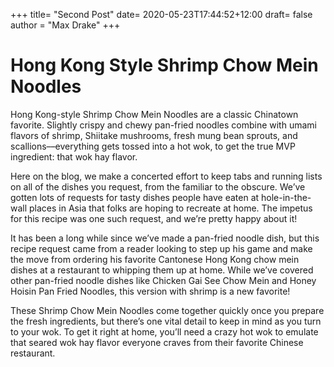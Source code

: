 +++
title= "Second Post"
date= 2020-05-23T17:44:52+12:00
draft= false
author = "Max Drake"
+++

# Hong Kong Style Shrimp Chow Mein Noodles

Hong Kong-style Shrimp Chow Mein Noodles are a classic Chinatown favorite. Slightly crispy and chewy pan-fried noodles combine with umami flavors of shrimp, Shiitake mushrooms, fresh mung bean sprouts, and scallions––everything gets tossed into a hot wok, to get the true MVP ingredient: that wok hay flavor.

Here on the blog, we make a concerted effort to keep tabs and running lists on all of the dishes you request, from the familiar to the obscure. We’ve gotten lots of requests for tasty dishes people have eaten at hole-in-the-wall places in Asia that folks are hoping to recreate at home. The impetus for this recipe was one such request, and we’re pretty happy about it!

It has been a long while since we’ve made a pan-fried noodle dish, but this recipe request came from a reader looking to step up his game and make the move from ordering his favorite Cantonese Hong Kong chow mein dishes at a restaurant to whipping them up at home. While we’ve covered other pan-fried noodle dishes like Chicken Gai See Chow Mein and Honey Hoisin Pan Fried Noodles, this version with shrimp is a new favorite!

These Shrimp Chow Mein Noodles come together quickly once you prepare the fresh ingredients, but there’s one vital detail to keep in mind as you turn to your wok. To get it right at home, you’ll need a crazy hot wok to emulate that seared wok hay flavor everyone craves from their favorite Chinese restaurant.

